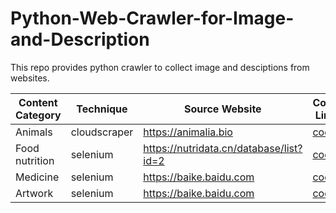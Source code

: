 # Python-Web-Crawler-for-Image-and-Description
This repo provides python crawler to collect image and desciptions from websites.

| Content Category |  Technique  | Source Website | Code Link |
|------------------|-------------|----------------|-----------|
| Animals          | cloudscraper| https://animalia.bio    | [code](/main/animal-crawler)|
| Food nutrition   | selenium    | https://nutridata.cn/database/list?id=2| [code](/main/nutrition-crawler)|
| Medicine         | selenium    | https://baike.baidu.com | [code](/main/medicine-crawler)|
| Artwork          | selenium    | https://baike.baidu.com | [code](/main/artwork-crawler)|
